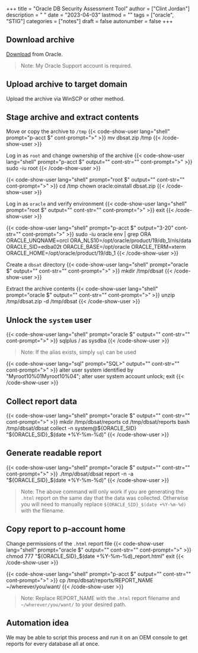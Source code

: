 +++
title = "Oracle DB Security Assessment Tool"
author = ["Clint Jordan"]
description = " "
date = "2023-04-03"
lastmod = ""
tags = ["oracle", "STIG"]
categories = ["notes"]
draft = false
autonumber = false
+++


## Download archive
[Download](https://www.oracle.com/database/technologies/security/dbsat.html#:~:text=Oracle%20Database%20Security%20Assessment%20Tool%20(DBSAT)%20is%20a%20popular%20command,controls%20to%20mitigate%20those%20risks.)
from Oracle. 

> Note: My Oracle Support account is required.


## Upload archive to target domain
Upload the archive via WinSCP or other method. 


## Stage archive and extract contents
Move or copy the archive to `/tmp`
{{< code-show-user lang="shell" prompt="p-acct $" cont-prompt=">" >}}
mv dbsat.zip /tmp
{{< /code-show-user >}}

Log in as `root` and change ownership of the archive
{{< code-show-user lang="shell" prompt="p-acct $" output="" cont-str="" cont-prompt=">" >}}
sudo -iu root
{{< /code-show-user >}}

{{< code-show-user lang="shell" prompt="root $" output="" cont-str="" cont-prompt=">" >}}
cd /tmp
chown oracle:oinstall dbsat.zip
{{< /code-show-user >}}

Log in as `oracle` and verify environment
{{< code-show-user lang="shell" prompt="root $" output="" cont-str="" cont-prompt=">" >}}
exit
{{< /code-show-user >}}

{{< code-show-user lang="shell" prompt="p-acct $" output="3-20" cont-str="" cont-prompt=">" >}}
sudo -iu oracle
env | grep ORA
ORACLE_UNQNAME=orcl
ORA_NLS10=/opt/oracle/product/19/db_1/nls/data
ORACLE_SID=edba02t
ORACLE_BASE=/opt/oracle
ORACLE_TERM=xterm
ORACLE_HOME=/opt/oracle/product/19/db_1
{{< /code-show-user >}}

Create a `dbsat` directory
{{< code-show-user lang="shell" prompt="oracle $" output="" cont-str="" cont-prompt=">" >}}
mkdir /tmp/dbsat
{{< /code-show-user >}}

Extract the archive contents
{{< code-show-user lang="shell" prompt="oracle $" output="" cont-str="" cont-prompt=">" >}}
unzip /tmp/dbsat.zip -d /tmp/dbsat
{{< /code-show-user >}}

## Unlock the `system` user

{{< code-show-user lang="shell" prompt="oracle $" output="" cont-str="" cont-prompt=">" >}}
sqlplus / as sysdba
{{< /code-show-user >}}
> Note: If the alias exists, simply `sql` can be used

{{< code-show-user lang="sql" prompt="SQL>" output="" cont-str="" cont-prompt=">" >}}
alter user system identified by "Myroot10%01Myroot10%04";
alter user system account unlock;
exit
{{< /code-show-user >}}

## Collect report data
{{< code-show-user lang="shell" prompt="oracle $" output="" cont-str="" cont-prompt=">" >}}
mkdir /tmp/dbsat/reports
cd /tmp/dbsat/reports
bash /tmp/dbsat/dbsat collect -n system@${ORACLE_SID} "${ORACLE_SID}_$(date +%Y-%m-%d)"
{{< /code-show-user >}}

## Generate readable report
{{< code-show-user lang="shell" prompt="oracle $" output="" cont-str="" cont-prompt=">" >}}
./tmp/dbsat/dbsat report -n -a "${ORACLE_SID}_$(date +%Y-%m-%d)"
{{< /code-show-user >}}
> Note: The above command will only work if you are generating the `.html`
> report on the same day that the data was collected. Otherwise you will need to
> manually replace `${ORACLE_SID}_$(date +%Y-%m-%d)` with the filename.

## Copy report to p-account home
Change permissions of the `.html` report file
{{< code-show-user lang="shell" prompt="oracle $" output="" cont-str="" cont-prompt=">" >}}
chmod 777 "${ORACLE_SID}_$(date +%Y-%m-%d)_report.html"
exit
{{< /code-show-user >}}

{{< code-show-user lang="shell" prompt="p-acct $" output="" cont-str="" cont-prompt=">" >}}
cp /tmp/dbsat/reports/REPORT_NAME ~/wherever/you/want/
{{< /code-show-user >}}
> Note: Replace REPORT_NAME with the `.html` report filename and
> `~/wherever/you/want/` to your desired path.


## Automation idea
We may be able to script this process and run it on an OEM console to get
reports for every database all at once.

